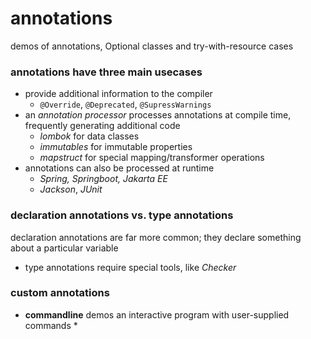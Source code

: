 # annotations
demos of annotations, Optional classes and try-with-resource cases

### annotations have three main usecases
* provide additional information to the compiler
  * `@Override`, `@Deprecated`, `@SupressWarnings`
* an *annotation processor* processes annotations at compile time, frequently generating additional code
  * *lombok* for data classes
  * *immutables* for immutable properties
  * *mapstruct* for special mapping/transformer operations
* annotations can also be processed at runtime
  * *Spring, Springboot, Jakarta EE*
  * *Jackson*, *JUnit*
  
### declaration annotations vs. type annotations
declaration annotations are far more common; they declare something about a particular variable
* type annotations require special tools, like *Checker*

### custom annotations
* **commandline** demos an interactive program with user-supplied commands
  * 